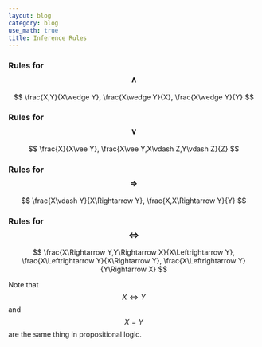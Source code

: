```yaml
---
layout: blog
category: blog
use_math: true
title: Inference Rules
---
```


### Rules for $$\wedge$$

$$
\frac{X,Y}{X\wedge Y}, \frac{X\wedge Y}{X}, \frac{X\wedge Y}{Y}
$$

### Rules for $$\vee$$

$$
\frac{X}{X\vee Y}, \frac{X\vee Y,X\vdash Z,Y\vdash Z}{Z}
$$

### Rules for $$\Rightarrow$$

$$
\frac{X\vdash Y}{X\Rightarrow Y}, \frac{X,X\Rightarrow Y}{Y}
$$

### Rules for $$\Leftrightarrow$$

$$
\frac{X\Rightarrow Y,Y\Rightarrow X}{X\Leftrightarrow Y}, \frac{X\Leftrightarrow Y}{X\Rightarrow Y}, \frac{X\Leftrightarrow Y}{Y\Rightarrow X}
$$

Note that $$X \Leftrightarrow Y$$ and $$X = Y$$ are the same thing in
propositional logic.
